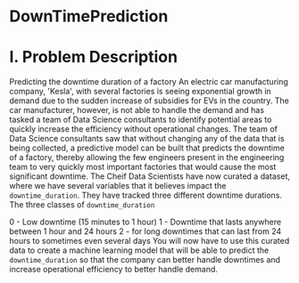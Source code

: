 # DownTimePrediction

# I. Problem Description
Predicting the downtime duration of a factory
An electric car manufacturing company, 'Kesla', with several factories is seeing exponential growth in demand due to the sudden increase of subsidies for EVs in the country.
The car manufacturer, however, is not able to handle the demand and has tasked a team of Data Science consultants to identify potential areas to quickly increase the efficiency without operational changes.
The team of Data Science consultants saw that without changing any of the data that is being collected, a predictive model can be built that predicts the downtime of a factory, thereby allowing the few engineers present in the engineering team to very quickly most important factories that would cause the most significant downtime.
The Cheif Data Scientists have now curated a
dataset, where we have several variables that it believes impact the `downtime_duration`. They have tracked three different downtime durations.
The three classes of `​downtime_duration​`

​0 - Low downtime (15 minutes to 1 hour)
1 - Downtime that lasts anywhere between 1 hour and 24 hours
2 - for long downtimes that can last from 24 hours to sometimes even several days
You will now have to use this curated data to create a machine learning model that will be able to predict the `downtime_duration` so that the company can better handle downtimes and increase operational efficiency to better handle demand.
